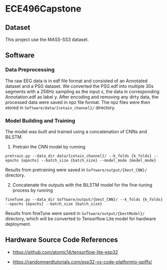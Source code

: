# ECE496Capstone

## Dataset
This project use the MASS-SS3 dataset. 

## Software
### Data Preprocessing
The raw EEG data is in edf file format and consisted of an Annotated dataset and a PSG dataset. We converted the PSG.edf into multiple 30s segments with a 256Hz sampling as the input x, the data in corresponding Annotation.edf as label y. After encoding and removing any dirty data, the processed data were saved in npz file format. The npz files were then stored in ```Software/data/{cetain_channel}/``` directory.

### Model Building and Training
The model was built and trained using a concatenation of CNNs and BiLSTM. 

1. Pretrain the CNN model by running
```
pretrain.py --data_dir data/{cetain_channel}/ --k_folds {k_folds} --epochs {epochs} --batch_size {batch_size} --model_mode {model_mode}
```
Results from pretraining were saved in ```Software/output/{best_CNN}/``` directory. 

2. Concatenate the outputs with the BiLSTM model for the fine-tuning process by running 
```
fineTune.py --data_dir Software/output/{best_CNN}/ --k_folds {k_folds} --epochs {epochs} --batch_size {batch_size} 
```
Results from fineTune were saved in ```Software/output/{bestModel}/``` directory, which will be converted to Tensorflow Lite model for hardware deployment.

## Hardware Source Code References

- https://github.com/atomic14/tensorflow-lite-esp32

- https://randomnerdtutorials.com/esp32-vs-code-platformio-spiffs/
